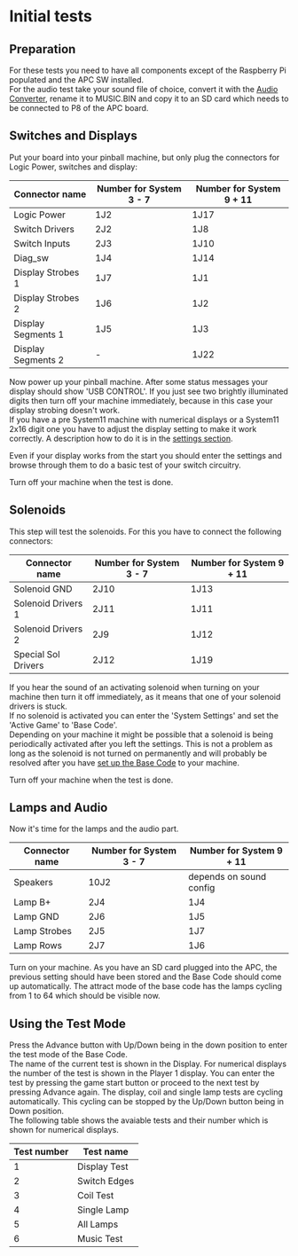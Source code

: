 # Initial tests

## Preparation

For these tests you need to have all components except of the Raspberry Pi populated and the APC SW installed.  
For the audio test take your sound file of choice, convert it with the [Audio Converter](https://github.com/AmokSolderer/APC/blob/master/DOC/UsefulSWtools.md), rename it to MUSIC.BIN and copy it to an SD card which needs to be connected to P8 of the APC board.

## Switches and Displays

Put your board into your pinball machine, but only plug the connectors for Logic Power, switches and display: 

| Connector name | Number for System 3 - 7 | Number for System 9 + 11 |
|--|--|--|
| Logic Power | 1J2 | 1J17 |
| Switch Drivers | 2J2 | 1J8 |
| Switch Inputs | 2J3 | 1J10 |
| Diag_sw | 1J4 | 1J14 |
| Display Strobes 1 | 1J7 | 1J1 |
| Display Strobes 2 | 1J6 | 1J2 |
| Display Segments 1 | 1J5 | 1J3 |
| Display Segments 2 | - | 1J22 |

Now power up your pinball machine. After some status messages your display should show 'USB CONTROL'. If you just see two brightly illuminated digits then turn off your machine immediately, because in this case your display strobing doesn't work.  
If you have a pre System11 machine with numerical displays or a System11 2x16 digit one you have to adjust the display setting to make it work correctly. A description how to do it is in the [settings section](https://github.com/AmokSolderer/APC/blob/master/DOC/Settings.md).

Even if your display works from the start you should enter the settings and browse through them to do a basic test of your switch circuitry.

Turn off your machine when the test is done.

## Solenoids

This step will test the solenoids. For this you have to connect the following connectors:

| Connector name | Number for System 3 - 7 | Number for System 9 + 11 |
|--|--|--|
| Solenoid GND | 2J10 | 1J13 |
| Solenoid Drivers 1 | 2J11 | 1J11 |
| Solenoid Drivers 2 | 2J9 | 1J12 |
| Special Sol Drivers | 2J12 | 1J19 |

If you hear the sound of an activating solenoid when turning on your machine then turn it off immediately, as it means that one of your solenoid drivers is stuck.  
If no solenoid is activated you can enter the 'System Settings' and set the 'Active Game' to 'Base Code'.  
Depending on your machine it might be possible that a solenoid is being periodically activated after you left the settings. This is not a problem as long as the solenoid is not turned on permanently and will probably be resolved after you have [set up the Base Code](https://github.com/AmokSolderer/APC/blob/master/DOC/SetUpBC.md) to your machine.

Turn off your machine when the test is done.

## Lamps and Audio

Now it's time for the lamps and the audio part.

| Connector name | Number for System 3 - 7 | Number for System 9 + 11 |
|--|--|--|
| Speakers | 10J2 | depends on sound config |
| Lamp B+ | 2J4 | 1J4 |
| Lamp GND | 2J6 | 1J5 |
| Lamp Strobes | 2J5 | 1J7 |
| Lamp Rows | 2J7 | 1J6 |

Turn on your machine. As you have an SD card plugged into the APC, the previous setting should have been stored and the Base Code should come up automatically. The attract mode of the base code has the lamps cycling from 1 to 64 which should be visible now.

## Using the Test Mode

Press the Advance button with Up/Down being in the down position to enter the test mode of the Base Code.  
The name of the current test is shown in the Display. For numerical displays the number of the test is shown in the Player 1 display. You can enter the test by pressing the game start button or proceed to the next test by pressing Advance again. The display, coil and single lamp tests are cycling automatically. This cycling can be stopped by the Up/Down button being in Down position.  
The following table shows the avaiable tests and their number which is shown for numerical displays.

| Test number | Test name |
|--|--|
| 1 | Display Test |
| 2 | Switch Edges |
| 3 | Coil Test |
| 4 | Single Lamp |
| 5 | All Lamps |
| 6 | Music Test |


